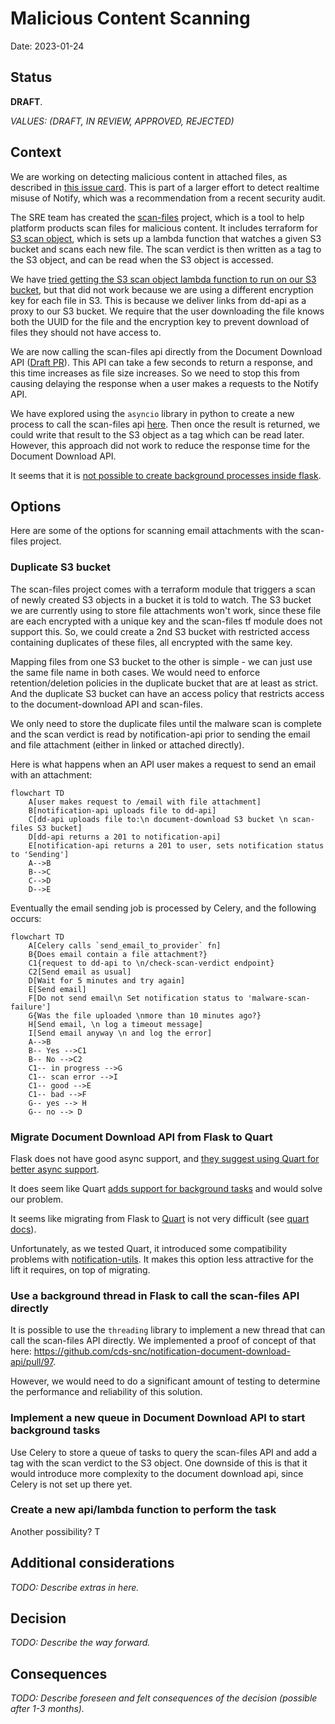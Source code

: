 # Malicious Content Scanning

Date: 2023-01-24

## Status

**DRAFT**.

_VALUES: (DRAFT, IN REVIEW, APPROVED, REJECTED)_

## Context

We are working on detecting malicious content in attached files, as described in [this issue card](https://app.zenhub.com/workspaces/notify-planning-614b3ad91bc2030015ed22f5/issues/gh/cds-snc/notification-planning/725). This is part of a larger effort to detect realtime misuse of Notify, which was a recommendation from a recent security audit.

The SRE team has created the [scan-files](https://github.com/cds-snc/scan-files) project, which is a tool to help platform products scan files for malicious content. It includes terraform for [S3 scan object](https://github.com/cds-snc/scan-files/tree/main/module/s3-scan-object), which is sets up a lambda function that watches a given S3 bucket and scans each new file. The scan verdict is then written as a tag to the S3 object, and can be read when the S3 object is accessed.

We have [tried getting the S3 scan object lambda function to run on our S3 bucket](https://github.com/cds-snc/notification-terraform/pull/600), but that did not work because we are using a different encryption key for each file in S3. This is because we deliver links from dd-api as a proxy to our S3 bucket. We require that the user downloading the file knows both the UUID for the file and the encryption key to prevent download of files they should not have access to.

We are now calling the scan-files api directly from the Document Download API ([Draft PR](https://github.com/cds-snc/notification-document-download-api/pull/97)). This API can take a few seconds to return a response, and this time increases as file size increases. So we need to stop this from causing delaying the response when a user makes a requests to the Notify API.  

We have explored using the `asyncio` library in python to create a new process to call the scan-files api [here](https://github.com/cds-snc/notification-document-download-api/pull/97/files#diff-a842b15bd72bea41437e64bda92d12262c8eca35af7e8adf111bd520fe7c3010R1). Then once the result is returned, we could write that result to the S3 object as a tag which can be read later. However, this approach did not work to reduce the response time for the Document Download API.

It seems that it is [not possible to create background processes inside flask](https://flask.palletsprojects.com/en/2.2.x/async-await/#background-tasks).

## Options

Here are some of the options for scanning email attachments with the scan-files project.

### Duplicate S3 bucket

The scan-files project comes with a terraform module that triggers a scan of newly created S3 objects in a bucket it is told to watch. The S3 bucket we are currently using to store file attachments won't work, since these file are each encrypted with a unique key and the scan-files tf module does not support this. So, we could create a 2nd S3 bucket with restricted access containing duplicates of these files, all encrypted with the same key.

Mapping files from one S3 bucket to the other is simple - we can just use the same file name in both cases. We would need to enforce retention/deletion policies in the duplicate bucket that are at least as strict. And the duplicate S3 bucket can have an access policy that restricts access to the document-download API and scan-files.

We only need to store the duplicate files until the malware scan is complete and the scan verdict is read by notification-api prior to sending the email and file attachment (either in linked or attached directly).

Here is what happens when an API user makes a request to send an email with an attachment:

```mermaid
flowchart TD
    A[user makes request to /email with file attachment]
    B[notification-api uploads file to dd-api]
    C[dd-api uploads file to:\n document-download S3 bucket \n scan-files S3 bucket]
    D[dd-api returns a 201 to notification-api]
    E[notification-api returns a 201 to user, sets notification status to 'Sending']
    A-->B
    B-->C
    C-->D
    D-->E
```
Eventually the email sending job is processed by Celery, and the following occurs: 
```mermaid
flowchart TD
    A[Celery calls `send_email_to_provider` fn]
    B{Does email contain a file attachment?}
    C1{request to dd-api to \n/check-scan-verdict endpoint}
    C2[Send email as usual]
    D[Wait for 5 minutes and try again]
    E[Send email]
    F[Do not send email\n Set notification status to 'malware-scan-failure']
    G{Was the file uploaded \nmore than 10 minutes ago?}
    H[Send email, \n log a timeout message]
    I[Send email anyway \n and log the error]
    A-->B
    B-- Yes -->C1
    B-- No -->C2
    C1-- in progress -->G
    C1-- scan error -->I
    C1-- good -->E
    C1-- bad -->F
    G-- yes --> H
    G-- no --> D
```

### Migrate Document Download API from Flask to Quart

Flask does not have good async support, and [they suggest using Quart for better async support](https://flask.palletsprojects.com/en/2.2.x/async-await/#when-to-use-quart-instead). 

It does seem like Quart [adds support for background tasks](https://quart.palletsprojects.com/en/latest/how_to_guides/background_tasks.html) and would solve our problem.

It seems like migrating from Flask to [Quart](https://github.com/pallets/quart) is not very difficult (see [quart docs](https://quart.palletsprojects.com/en/latest/how_to_guides/flask_migration.html)).

Unfortunately, as we tested Quart, it introduced some compatibility problems with [notification-utils](https://github.com/cds-snc/notification-utils). It makes this option less attractive for the lift it requires, on top of migrating.


### Use a background thread in Flask to call the scan-files API directly

It is possible to use the `threading` library to implement a new thread that can call the scan-files API directly. We implemented a proof of concept of that here: https://github.com/cds-snc/notification-document-download-api/pull/97.

However, we would need to do a significant amount of testing to determine the performance and reliability of this solution.

### Implement a new queue in Document Download API to start background tasks

Use Celery to store a queue of tasks to query the scan-files API and add a tag with the scan verdict to the S3 object. One downside of this is that it would introduce more complexity to the document download api, since Celery is not set up there yet.

### Create a new api/lambda function to perform the task 

Another possibility? T

## Additional considerations

_TODO: Describe extras in here._

## Decision

_TODO: Describe the way forward._

## Consequences

_TODO: Describe foreseen and felt consequences of the decision (possible after 1-3 months)._
